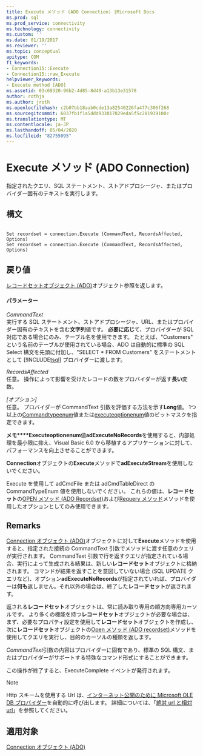 ```yaml
---
title: Execute メソッド (ADO Connection) |Microsoft Docs
ms.prod: sql
ms.prod_service: connectivity
ms.technology: connectivity
ms.custom: ''
ms.date: 01/19/2017
ms.reviewer: ''
ms.topic: conceptual
apitype: COM
f1_keywords:
- Connection15::Execute
- Connection15::raw_Execute
helpviewer_keywords:
- Execute method [ADO]
ms.assetid: 03c69320-96b2-4d85-8d49-a13b13e31578
author: rothja
ms.author: jroth
ms.openlocfilehash: c2b07bb18aab0cde13a82540226fa477c306f268
ms.sourcegitcommit: 6037fb1f1a5ddd933017029eda5f5c281939100c
ms.translationtype: MT
ms.contentlocale: ja-JP
ms.lasthandoff: 05/04/2020
ms.locfileid: "82755095"
---
```

# <a name="execute-method-ado-connection"></a>Execute メソッド (ADO Connection)
指定されたクエリ、SQL ステートメント、ストアドプロシージャ、またはプロバイダー固有のテキストを実行します。  
  
## <a name="syntax"></a>構文  
  
```  
  
Set recordset = connection.Execute (CommandText, RecordsAffected, Options)  
Set recordset = connection.Execute (CommandText, RecordsAffected, Options)  
```  
  
## <a name="return-value"></a>戻り値  
 [レコードセットオブジェクト (ADO)](../../../ado/reference/ado-api/recordset-object-ado.md)オブジェクト参照を返します。  
  
#### <a name="parameters"></a>パラメーター  
 *CommandText*  
 実行する SQL ステートメント、ストアドプロシージャ、URL、またはプロバイダー固有のテキストを含む**文字列**値です。 **必要に応じ**て、プロバイダーが SQL 対応である場合にのみ、テーブル名を使用できます。 たとえば、"Customers" という名前のテーブルが使用されている場合、ADO は自動的に標準の SQL Select 構文を先頭に付加し、"SELECT * FROM Customers" をステートメントとして [!INCLUDE[tsql](../../../includes/tsql-md.md)] プロバイダーに渡します。  
  
 *RecordsAffected*  
 任意。 操作によって影響を受けたレコードの数をプロバイダーが返す**長い**変数。  
  
 *[オプション]*  
 任意。 プロバイダーが CommandText 引数を評価する方法を示す**Long**値。 1つ以上の[Commandtypeenum](../../../ado/reference/ado-api/commandtypeenum.md)値または[executeoptionenum](../../../ado/reference/ado-api/executeoptionenum.md)値のビットマスクを指定できます。  
  
 **メモ****Executeoptionenum**値**adExecuteNoRecords**を使用すると、内部処理を最小限に抑え、Visual Basic 6.0 から移植するアプリケーションに対して、パフォーマンスを向上させることができます。  
  
 **Connection**オブジェクトの**Execute**メソッドで**adExecuteStream**を使用しないでください。  
  
 Execute を使用して adCmdFile または adCmdTableDirect の CommandTypeEnum 値を使用しないでください。 これらの値は、**レコードセット**の[OPEN メソッド (ADO Recordset)](../../../ado/reference/ado-api/open-method-ado-recordset.md)および[Requery メソッド](../../../ado/reference/ado-api/requery-method.md)メソッドを使用したオプションとしてのみ使用できます。  
  
## <a name="remarks"></a>Remarks  
 [Connection オブジェクト (ADO)](../../../ado/reference/ado-api/connection-object-ado.md)オブジェクトに対して**Execute**メソッドを使用すると、指定された接続の CommandText 引数でメソッドに渡す任意のクエリが実行されます。 CommandText 引数で行を返すクエリが指定されている場合、実行によって生成される結果は、新しい**レコードセット**オブジェクトに格納されます。 コマンドが結果を返すことを意図していない場合 (SQL UPDATE クエリなど)、オプション**adExecuteNoRecords**が指定されていれば、プロバイダーは**何も**返しません。それ以外の場合は、終了した**レコードセット**が返されます。  
  
 返される**レコードセット**オブジェクトは、常に読み取り専用の順方向専用カーソルです。 より多くの機能を持つ**レコードセット**オブジェクトが必要な場合は、まず、必要なプロパティ設定を使用して**レコードセット**オブジェクトを作成し、次に**レコードセット**オブジェクトの[Open メソッド (ADO recordset)](../../../ado/reference/ado-api/open-method-ado-recordset.md)メソッドを使用してクエリを実行し、目的のカーソルの種類を返します。  
  
 *CommandText*引数の内容はプロバイダーに固有であり、標準の SQL 構文、またはプロバイダーがサポートする特殊なコマンド形式にすることができます。  
  
 この操作が終了すると、ExecuteComplete イベントが発行されます。  
  
> [!NOTE]
>  Http スキームを使用する Url は、[インターネット公開のために Microsoft OLE DB プロバイダー](../../../ado/guide/appendixes/microsoft-ole-db-provider-for-internet-publishing.md)を自動的に呼び出します。 詳細については、「[絶対 url と相対 url](../../../ado/guide/data/absolute-and-relative-urls.md)」を参照してください。  
  
## <a name="applies-to"></a>適用対象  
 [Connection オブジェクト (ADO)](../../../ado/reference/ado-api/connection-object-ado.md)

